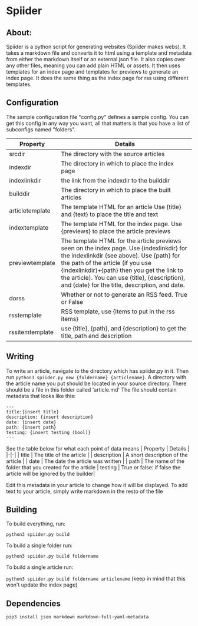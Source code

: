 # Spiider

## About:
Spiider is a python script for generating websites (Spiider makes webs). It takes a markdown file and converts it to html using a template and metadata from either the markdown itself or an external json file. It also copies over any other files, meaning you can add plain HTML or assets. It then uses templates for an index page and templates for previews to generate an index page. It does the same thing as the index page for rss using different templates.

## Configuration
The sample configuration file "config.py" defines a sample config. You can get this config in any way you want, all that matters is that you have a list of subconfigs named "folders".

|   Property  |   Details   |
|-------------|-------------|
| srcdir | The directory with the source articles |
| indexdir | The directory in which to place the index page |
| indexlinkdir | the link from the indexdir to the builddir |
| builddir | The directory in which to place the built articles |
| articletemplate | The template HTML for an article Use {title} and {text} to place the title and text |
| indextemplate | The template HTML for the index page. Use {previews} to place the article previews |
| previewtemplate | The template HTML for the article previews seen on the index page. Use {indexlinkdir} for the indexlinkdir (see above). Use {path} for the path of the article (if you use {indexlinkdir}+{path} then you get the link to the article). You can use {title}, {description}, and {date} for the title, description, and date.|
| dorss | Whether or not to generate an RSS feed. True or False |
| rsstemplate | RSS template, use {items to put in the rss items}|
| rssitemtemplate | use {title}, {path}, and {description} to get the title, path and description |

## Writing
To write an article, navigate to the directory which has spiider.py in it. Then run `python3 spiider.py new {foldername} {articlename}`. A directory with the article name you put should be located in your source directory. There should be a file in this folder called 'article.md' The file should contain metadata that looks like this:
```
---
title:{insert title}
description: {insert description}
date: {insert date}
path: {insert path}
testing: {insert testing (bool)}
---
```
See the table below for what each point of data means
| Property | Details |
|-|-|
| title | The title of the article |
| description | A short description of the article |
| date | The date the article was written |
| path | The name of the folder that you created for the article
| testing | True or false: if false the article will be ignored by the builder|

Edit this metadata in your article to change how it will be displayed.
To add text to your article, simply write markdown in the resto of the file

## Building

To build everything, run:

`python3 spiider.py build`

To build a single folder run:

`python3 spiider.py build foldername`

To build a single article run:

`python3 spiider.py build foldername articlename`
(keep in mind that this won't update the index page)
## Dependencies

`
pip3 install json markdown markdown-full-yaml-metadata
`